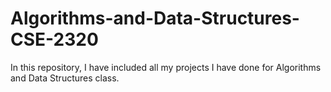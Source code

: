 # Algorithms-and-Data-Structures-CSE-2320
In this repository, I have included all my projects I have done for Algorithms and Data Structures class.
